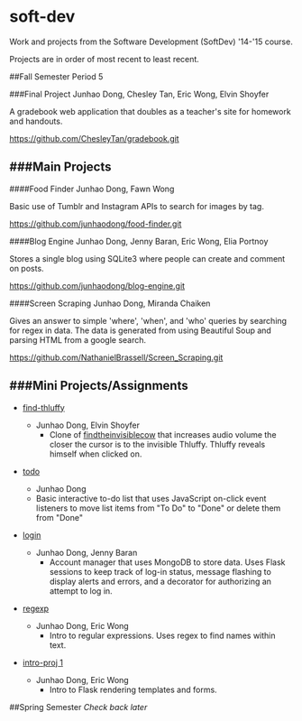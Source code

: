 soft-dev
=====
Work and projects from the Software Development (SoftDev) '14-'15 course.

Projects are in order of most recent to least recent.

##Fall Semester
Period 5


###Final Project
Junhao Dong, Chesley Tan, Eric Wong, Elvin Shoyfer

A gradebook web application that doubles as a teacher's site for homework and handouts.

https://github.com/ChesleyTan/gradebook.git

###Main Projects
------------

####Food Finder
Junhao Dong, Fawn Wong

Basic use of Tumblr and Instagram APIs to search for images by tag.

https://github.com/junhaodong/food-finder.git

####Blog Engine
Junhao Dong, Jenny Baran, Eric Wong, Elia Portnoy

Stores a single blog using SQLite3 where people can create and comment on posts.

https://github.com/junhaodong/blog-engine.git

####Screen Scraping
Junhao Dong, Miranda Chaiken

Gives an answer to simple 'where', 'when', and 'who' queries by searching for regex in data. The data is generated from using Beautiful Soup and parsing HTML from a google search.

https://github.com/NathanielBrassell/Screen_Scraping.git


###Mini Projects/Assignments
------------

- [find-thluffy](https://github.com/junhaodong/soft-dev/tree/master/find-thluffy)
	- Junhao Dong, Elvin Shoyfer
		- Clone of [findtheinvisiblecow](findtheinvisiblecow.com) that increases audio volume the closer the cursor is to the invisible Thluffy. Thluffy reveals himself when clicked on.

- [todo](https://github.com/junhaodong/soft-dev/tree/master/todo)
	- Junhao Dong
    - Basic interactive to-do list that uses JavaScript on-click event listeners to move list items from "To Do" to "Done" or delete them from "Done"

- [login](https://github.com/junhaodong/soft-dev/tree/master/login)
  - Junhao Dong, Jenny Baran
    - Account manager that uses MongoDB to store data. Uses Flask sessions to keep track of log-in status, message flashing to display alerts and errors, and a decorator for authorizing an attempt to log in.
    
- [regexp](https://github.com/junhaodong/soft-dev/tree/master/regexp)
  - Junhao Dong, Eric Wong
    - Intro to regular expressions. Uses regex to find names within text.
    
- [intro-proj 1](https://github.com/junhaodong/soft-dev/tree/master/intro-proj-1)
  - Junhao Dong, Eric Wong
    - Intro to Flask rendering templates and forms.


##Spring Semester
_Check back later_
